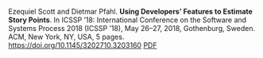 Ezequiel Scott and Dietmar Pfahl. **Using Developers’ Features to Estimate Story Points**. In ICSSP ’18: International Conference on the Software and Systems Process 2018 (ICSSP ’18), May 26–27, 2018, Gothenburg, Sweden. ACM, New York, NY, USA, 5 pages. https://doi.org/10.1145/3202710.3203160 
[PDF](https://ezequielscott.github.io/files/ICSSP2018-47-author.pdf)